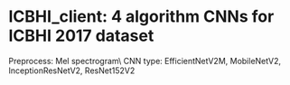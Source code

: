 # ICBHI_client: 4 algorithm CNNs for ICBHI 2017 dataset
Preprocess:  Mel spectrogram\\
CNN type: EfficientNetV2M, MobileNetV2, InceptionResNetV2, ResNet152V2
